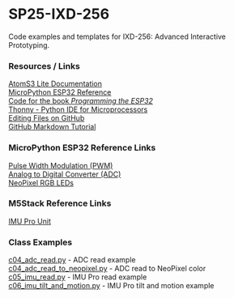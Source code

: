 # SP25-IXD-256
Code examples and templates for IXD-256: Advanced Interactive Prototyping.   
  
### Resources / Links  
[AtomS3 Lite Documentation](https://docs.m5stack.com/en/core/AtomS3%20Lite)  
[MicroPython ESP32 Reference](https://docs.micropython.org/en/latest/esp32/quickref.html)  
[Code for the book *Programming the ESP32*](https://github.com/simonmonk/prog_esp32/tree/main/esp32_lite)  
[Thonny - Python IDE for Microprocessors](https://thonny.org/)  
[Editing Files on GitHub](https://docs.github.com/en/repositories/working-with-files/managing-files/editing-files)  
[GitHub Markdown Tutorial](https://docs.github.com/en/get-started/writing-on-github/getting-started-with-writing-and-formatting-on-github/basic-writing-and-formatting-syntax)  
  
### MicroPython ESP32 Reference Links
[Pulse Width Modulation (PWM)](https://docs.micropython.org/en/latest/esp32/quickref.html#pwm-pulse-width-modulation)  
[Analog to Digital Converter (ADC)](https://docs.micropython.org/en/latest/esp32/quickref.html#ADC)  
[NeoPixel RGB LEDs](https://docs.micropython.org/en/latest/esp32/quickref.html#neopixel-and-apa106-driver)  

### M5Stack Reference Links  
[IMU Pro Unit](https://uiflow-micropython.readthedocs.io/en/latest/units/imupro.html)  
  
### Class Examples  
[c04_adc_read.py](class04/c04_adc_read.py) - ADC read example  
[c04_adc_read_to_neopixel.py](class04/c04_adc_read_to_neopixel.py) - ADC read to NeoPixel color  
[c05_imu_read.py](class05/c05_imu_read.py) - IMU Pro read example  
[c06_imu_tilt_and_motion.py](class06/c06_imu_tilt_and_motion.py) - IMU Pro tilt and motion example 
